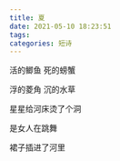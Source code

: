 ```yaml
---
title: 夏 
date: 2021-05-10 18:23:51 
tags:  
categories: 短诗 
---
```


<!--more-->

活的鲫鱼 死的螃蟹

浮的菱角 沉的水草



星星给河床烫了个洞

是女人在跳舞

裙子插进了河里
